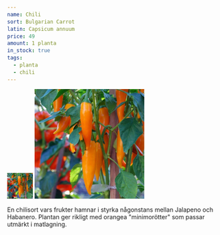 ```yaml
---
name: Chili
sort: Bulgarian Carrot
latin: Capsicum annuum
price: 49
amount: 1 planta
in_stock: true
tags:
  - planta
  - chili
---
```


<img src="/img/plant-chili-bulgarian-carrot.jpg" width="60" data-srcset="1x, 1.5x, 2x" alt="Chili Bulgarian Carrot" class="thumb">
<img src="/img/plant-chili-bulgarian-carrot.jpg" width="256" data-srcset="1x, 1.5x, 2x" alt="Chili Bulgarian Carrot">

En chilisort vars frukter hamnar i styrka någonstans mellan Jalapeno och Habanero. Plantan ger rikligt med orangea "minimorötter" som passar utmärkt i matlagning.
